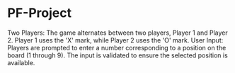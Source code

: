 # PF-Project
Two Players: The game alternates between two players, Player 1 and Player 2. Player 1 uses the 'X' mark, while Player 2 uses the 'O' mark. User Input: Players are prompted to enter a number corresponding to a position on the board (1 through 9). The input is validated to ensure the selected position is available. 
